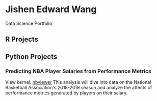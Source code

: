 # Jishen Edward Wang
Data Science Portfolio

## R Projects

## Python Projects
### Predicting NBA Player Salaries from Performance Metrics
View kernel: [nbviewer](https://nbviewer.jupyter.org/github/EdJWang/EdJWang.github.io/blob/Web_Base/Projects/NBA.ipynb)
This analysis will dive into data on the National Basketball Association's 2018-2019 season and analyze the affects of performance metrics generated by players on their salary.

